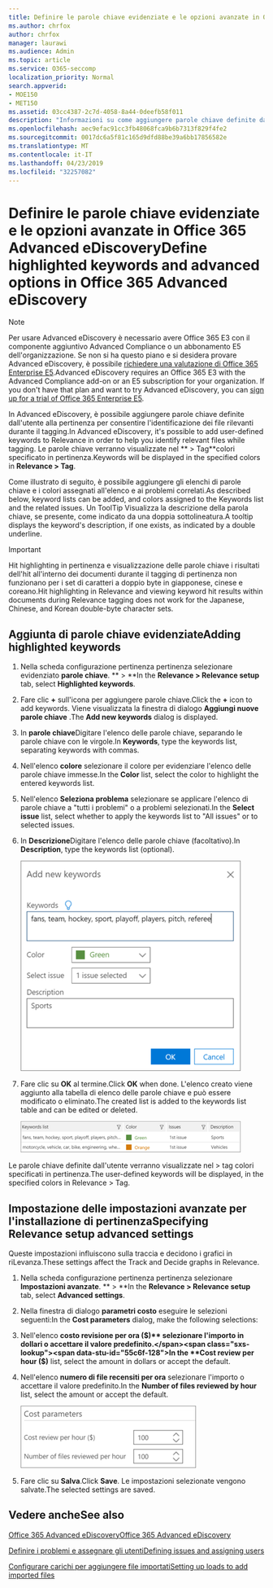 ```yaml
---
title: Definire le parole chiave evidenziate e le opzioni avanzate in Office 365 Advanced eDiscovery
ms.author: chrfox
author: chrfox
manager: laurawi
ms.audience: Admin
ms.topic: article
ms.service: O365-seccomp
localization_priority: Normal
search.appverid:
- MOE150
- MET150
ms.assetid: 03cc4387-2c7d-4058-8a44-0deefb58f011
description: "Informazioni su come aggiungere parole chiave definite dall'utente alla pertinenza per identificare i file rilevanti durante il tagging in Office 365 Advanced eDiscovery e per specificare i parametri di costo.  "
ms.openlocfilehash: aec9efac91cc3fb48068fca9b6b7313f829f4fe2
ms.sourcegitcommit: 0017dc6a5f81c165d9dfd88be39a6bb17856582e
ms.translationtype: MT
ms.contentlocale: it-IT
ms.lasthandoff: 04/23/2019
ms.locfileid: "32257082"
---
```

# <a name="define-highlighted-keywords-and-advanced-options-in-office-365-advanced-ediscovery"></a><span data-ttu-id="55c6f-103">Definire le parole chiave evidenziate e le opzioni avanzate in Office 365 Advanced eDiscovery</span><span class="sxs-lookup"><span data-stu-id="55c6f-103">Define highlighted keywords and advanced options in Office 365 Advanced eDiscovery</span></span>

> [!NOTE]
> <span data-ttu-id="55c6f-p101">Per usare Advanced eDiscovery è necessario avere Office 365 E3 con il componente aggiuntivo Advanced Compliance o un abbonamento E5 dell'organizzazione. Se non si ha questo piano e si desidera provare Advanced eDiscovery, è possibile [richiedere una valutazione di Office 365 Enterprise E5](https://go.microsoft.com/fwlink/p/?LinkID=698279).</span><span class="sxs-lookup"><span data-stu-id="55c6f-p101">Advanced eDiscovery requires an Office 365 E3 with the Advanced Compliance add-on or an E5 subscription for your organization. If you don't have that plan and want to try Advanced eDiscovery, you can [sign up for a trial of Office 365 Enterprise E5](https://go.microsoft.com/fwlink/p/?LinkID=698279).</span></span> 
  
<span data-ttu-id="55c6f-106">In Advanced eDiscovery, è possibile aggiungere parole chiave definite dall'utente alla pertinenza per consentire l'identificazione dei file rilevanti durante il tagging.</span><span class="sxs-lookup"><span data-stu-id="55c6f-106">In Advanced eDiscovery, it's possible to add user-defined keywords to Relevance in order to help you identify relevant files while tagging.</span></span> <span data-ttu-id="55c6f-107">Le parole chiave verranno visualizzate nel \*\* \> Tag\*\*colori specificato in pertinenza.</span><span class="sxs-lookup"><span data-stu-id="55c6f-107">Keywords will be displayed in the specified colors in **Relevance \> Tag**.</span></span> 
  
<span data-ttu-id="55c6f-108">Come illustrato di seguito, è possibile aggiungere gli elenchi di parole chiave e i colori assegnati all'elenco e ai problemi correlati.</span><span class="sxs-lookup"><span data-stu-id="55c6f-108">As described below, keyword lists can be added, and colors assigned to the Keywords list and the related issues.</span></span> <span data-ttu-id="55c6f-109">Un ToolTip Visualizza la descrizione della parola chiave, se presente, come indicato da una doppia sottolineatura.</span><span class="sxs-lookup"><span data-stu-id="55c6f-109">A tooltip displays the keyword's description, if one exists, as indicated by a double underline.</span></span>
  
> [!IMPORTANT]
> <span data-ttu-id="55c6f-110">Hit highlighting in pertinenza e visualizzazione delle parole chiave i risultati dell'hit all'interno dei documenti durante il tagging di pertinenza non funzionano per i set di caratteri a doppio byte in giapponese, cinese e coreano.</span><span class="sxs-lookup"><span data-stu-id="55c6f-110">Hit highlighting in Relevance and viewing keyword hit results within documents during Relevance tagging does not work for the Japanese, Chinese, and Korean double-byte character sets.</span></span> 
  
## <a name="adding-highlighted-keywords"></a><span data-ttu-id="55c6f-111">Aggiunta di parole chiave evidenziate</span><span class="sxs-lookup"><span data-stu-id="55c6f-111">Adding highlighted keywords</span></span>

1. <span data-ttu-id="55c6f-112">Nella scheda configurazione pertinenza pertinenza selezionare evidenziato **parole chiave**. \*\* \> \*\*</span><span class="sxs-lookup"><span data-stu-id="55c6f-112">In the **Relevance \> Relevance setup** tab, select **Highlighted keywords**.</span></span>
    
2. <span data-ttu-id="55c6f-113">Fare clic **+** sull'icona per aggiungere parole chiave.</span><span class="sxs-lookup"><span data-stu-id="55c6f-113">Click the **+** icon to add keywords.</span></span> <span data-ttu-id="55c6f-114">Viene visualizzata la finestra di dialogo **Aggiungi nuove parole chiave** .</span><span class="sxs-lookup"><span data-stu-id="55c6f-114">The **Add new keywords** dialog is displayed.</span></span> 
    
3. <span data-ttu-id="55c6f-115">In **parole chiave**Digitare l'elenco delle parole chiave, separando le parole chiave con le virgole.</span><span class="sxs-lookup"><span data-stu-id="55c6f-115">In **Keywords**, type the keywords list, separating keywords with commas.</span></span> 
    
4. <span data-ttu-id="55c6f-116">Nell'elenco **colore** selezionare il colore per evidenziare l'elenco delle parole chiave immesse.</span><span class="sxs-lookup"><span data-stu-id="55c6f-116">In the **Color** list, select the color to highlight the entered keywords list.</span></span> 
    
5. <span data-ttu-id="55c6f-117">Nell'elenco **Seleziona problema** selezionare se applicare l'elenco di parole chiave a "tutti i problemi" o a problemi selezionati.</span><span class="sxs-lookup"><span data-stu-id="55c6f-117">In the **Select issue** list, select whether to apply the keywords list to "All issues" or to selected issues.</span></span> 
    
6. <span data-ttu-id="55c6f-118">In **Descrizione**Digitare l'elenco delle parole chiave (facoltativo).</span><span class="sxs-lookup"><span data-stu-id="55c6f-118">In **Description**, type the keywords list (optional).</span></span>
    
    ![Aggiungere nuove parole chiave](media/1683a71f-0875-48fc-b4ef-01f3b0e8e8e9.png)
  
7. <span data-ttu-id="55c6f-120">Fare clic su **OK** al termine.</span><span class="sxs-lookup"><span data-stu-id="55c6f-120">Click **OK** when done.</span></span> <span data-ttu-id="55c6f-121">L'elenco creato viene aggiunto alla tabella di elenco delle parole chiave e può essere modificato o eliminato.</span><span class="sxs-lookup"><span data-stu-id="55c6f-121">The created list is added to the keywords list table and can be edited or deleted.</span></span> 
    
    ![Elenco di parole chiave per la configurazione di pertinenza](media/a05d5ec0-8bde-470d-97e2-456b169281d6.png)
  
<span data-ttu-id="55c6f-123">Le parole chiave definite dall'utente verranno visualizzate nel \> tag colori specificati in pertinenza.</span><span class="sxs-lookup"><span data-stu-id="55c6f-123">The user-defined keywords will be displayed, in the specified colors in Relevance \> Tag.</span></span> 
  
## <a name="specifying-relevance-setup-advanced-settings"></a><span data-ttu-id="55c6f-124">Impostazione delle impostazioni avanzate per l'installazione di pertinenza</span><span class="sxs-lookup"><span data-stu-id="55c6f-124">Specifying Relevance setup advanced settings</span></span>

<span data-ttu-id="55c6f-125">Queste impostazioni influiscono sulla traccia e decidono i grafici in riLevanza.</span><span class="sxs-lookup"><span data-stu-id="55c6f-125">These settings affect the Track and Decide graphs in Relevance.</span></span>
  
1. <span data-ttu-id="55c6f-126">Nella scheda configurazione pertinenza pertinenza selezionare **Impostazioni avanzate**. \*\* \> \*\*</span><span class="sxs-lookup"><span data-stu-id="55c6f-126">In the **Relevance \> Relevance setup** tab, select **Advanced settings**.</span></span>
    
2. <span data-ttu-id="55c6f-127">Nella finestra di dialogo **parametri costo** eseguire le selezioni seguenti:</span><span class="sxs-lookup"><span data-stu-id="55c6f-127">In the **Cost parameters** dialog, make the following selections:</span></span> 
    
1. <span data-ttu-id="55c6f-128">Nell'elenco **costo revisione per ora ($)** selezionare l'importo in dollari o accettare il valore predefinito.</span><span class="sxs-lookup"><span data-stu-id="55c6f-128">In the **Cost review per hour ($)** list, select the amount in dollars or accept the default.</span></span> 
    
2. <span data-ttu-id="55c6f-129">Nell'elenco **numero di file recensiti per ora** selezionare l'importo o accettare il valore predefinito.</span><span class="sxs-lookup"><span data-stu-id="55c6f-129">In the **Number of files reviewed by hour** list, select the amount or accept the default.</span></span> 
    
    ![Parametri relativi al costo della configurazione di pertinenza](media/bab7b5b7-6297-4e7c-b0a6-ba5aa8b21787.png)
  
3. <span data-ttu-id="55c6f-131">Fare clic su **Salva**.</span><span class="sxs-lookup"><span data-stu-id="55c6f-131">Click **Save**.</span></span> <span data-ttu-id="55c6f-132">Le impostazioni selezionate vengono salvate.</span><span class="sxs-lookup"><span data-stu-id="55c6f-132">The selected settings are saved.</span></span>
    
## <a name="see-also"></a><span data-ttu-id="55c6f-133">Vedere anche</span><span class="sxs-lookup"><span data-stu-id="55c6f-133">See also</span></span>

[<span data-ttu-id="55c6f-134">Office 365 Advanced eDiscovery</span><span class="sxs-lookup"><span data-stu-id="55c6f-134">Office 365 Advanced eDiscovery</span></span>](office-365-advanced-ediscovery.md)
  
[<span data-ttu-id="55c6f-135">Definire i problemi e assegnare gli utenti</span><span class="sxs-lookup"><span data-stu-id="55c6f-135">Defining issues and assigning users</span></span>](define-issues-and-assign-users.md)
  
[<span data-ttu-id="55c6f-136">Configurare carichi per aggiungere file importati</span><span class="sxs-lookup"><span data-stu-id="55c6f-136">Setting up loads to add imported files</span></span>](set-up-loads-to-add-imported-files.md)

